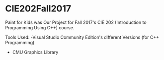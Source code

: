 # CIE202Fall2017
Paint for Kids was Our Project for Fall 2017's CIE 202 (Introduction to Programming Using C++) course.

Tools Used: 
-Visual Studio Community Edition's different Versions (for C++ Programming)
- CMU Graphics Library
